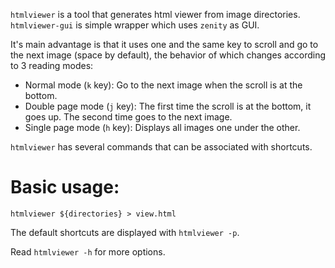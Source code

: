 `htmlviewer` is a tool that generates html viewer from image directories. `htmlviewer-gui` is simple wrapper which uses `zenity` as GUI.

It's main advantage is that it uses one and the same key to scroll and go to the next image (space by default), the behavior of which changes according to 3 reading modes:

- Normal mode (`k` key): Go to the next image when the scroll is at the bottom.
- Double page mode (`j` key): The first time the scroll is at the bottom, it goes up. The second time goes to the next image.
- Single page mode (`h` key): Displays all images one under the other.

`htmlviewer` has several commands that can be associated with shortcuts.


# Basic usage:

```
htmlviewer ${directories} > view.html
```

The default shortcuts are displayed with `htmlviewer -p`.

Read `htmlviewer -h` for more options.
